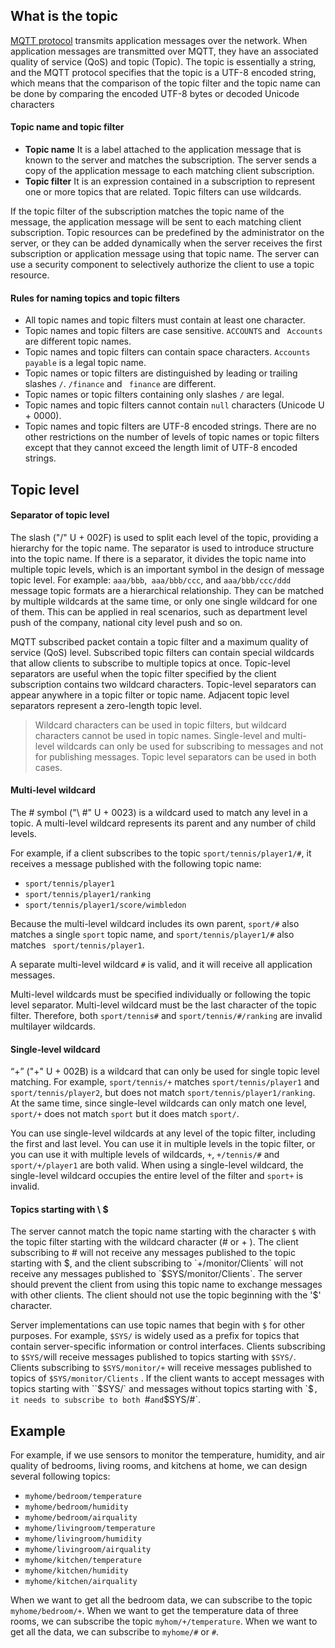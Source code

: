 ## What is the topic

[MQTT protocol](https://www.emqx.com/en/mqtt) transmits application messages over the network. When application messages are transmitted over MQTT, they have an associated quality of service (QoS) and topic (Topic). The topic is essentially a string, and the MQTT protocol specifies that the topic is a UTF-8 encoded string, which means that the comparison of the topic filter and the topic name can be done by comparing the encoded UTF-8 bytes or decoded Unicode characters 

#### Topic name and topic filter

- **Topic name** 
  It is a label attached to the application message that is known to the server and matches the subscription. The server sends a copy of the application message to each matching client subscription.
- **Topic filter** 
  It is an expression contained in a subscription to represent one or more topics that are related. Topic filters can use wildcards.

If the topic filter of the subscription matches the topic name of the message, the application message will be sent to each matching client subscription. Topic resources can be predefined by the administrator on the server, or they can be added dynamically when the server receives the first subscription or application message using that topic name. The server can use a security component to selectively authorize the client to use a topic resource.

#### Rules for naming topics and topic filters

- All topic names and topic filters must contain at least one character.
- Topic names and topic filters are case sensitive. `ACCOUNTS` and ` Accounts` are different topic names.
- Topic names and topic filters can contain space characters. `Accounts payable` is a legal topic name.
- Topic  names or topic filters are distinguished by leading or trailing slashes `/`. `/finance` and ` finance` are different.
- Topic  names or topic filters containing only slashes `/` are legal.
- Topic names and topic filters cannot contain `null` characters (Unicode U + 0000).
- Topic names and topic filters are UTF-8 encoded strings. There are no other restrictions on the number of levels of topic  names or topic filters except that they cannot exceed the length limit of UTF-8 encoded strings.

## Topic level

#### Separator of topic level 

The slash ("/" U + 002F) is used to split each level of the topic, providing a hierarchy for the topic name. The separator is used to introduce structure into the topic name. If there is a separator, it divides the topic name into multiple topic levels, which is an important symbol in the design of message topic level. For example: `aaa/bbb`,` aaa/bbb/ccc`, and `aaa/bbb/ccc/ddd` message topic formats are a hierarchical relationship. They can be matched by multiple wildcards at the same time, or only one single wildcard for one of them. This can be applied in real scenarios, such as department level push of the company, national city level push and so on.

MQTT subscribed packet contain a topic filter and a maximum quality of service (QoS) level. Subscribed topic filters can contain special wildcards that allow clients to subscribe to multiple topics at once. Topic-level separators are useful when the topic filter specified by the client subscription contains two wildcard characters. Topic-level separators can appear anywhere in a topic filter or topic name. Adjacent topic level separators represent a zero-length topic level.

> Wildcard characters can be used in topic filters, but wildcard characters cannot be used in topic names. Single-level and multi-level wildcards can only be used for subscribing to messages and not for publishing messages. Topic level separators can be used in both cases.

#### Multi-level wildcard

The # symbol ("\ #" U + 0023) is a wildcard used to match any level in a topic. A multi-level wildcard represents its parent and any number of child levels.

For example, if a client subscribes to the topic `sport/tennis/player1/#`, it receives a message published with the following topic name:

- `sport/tennis/player1`
- `sport/tennis/player1/ranking`
- `sport/tennis/player1/score/wimbledon`

Because the multi-level wildcard includes its own parent, `sport/#` also matches a single `sport` topic name, and ` sport/tennis/player1/# ` also matches ` sport/tennis/player1`.

A separate multi-level wildcard `#` is valid, and it will receive all application messages.

Multi-level wildcards must be specified individually or following the topic level separator. Multi-level wildcard must be the last character of the topic filter. Therefore, both `sport/tennis#` and `sport/tennis/#/ranking` are invalid multilayer wildcards.

#### Single-level wildcard

“+” ("+" U + 002B) is a wildcard that can only be used for single topic level matching. For example, `sport/tennis/+`  matches `sport/tennis/player1` and `sport/tennis/player2`, but does not match `sport/tennis/player1/ranking`. At the same time, since single-level wildcards can only match one level, `sport/+` does not match `sport` but it does match ` sport/ `.

You can use single-level wildcards at any level of the topic filter, including the first and last level. You can use it in multiple levels in the topic filter, or you can use it with multiple levels of wildcards, `+`, `+/tennis/#` and `sport/+/player1` are both valid. When using a single-level wildcard, the single-level wildcard occupies the entire level of the filter and `sport+` is invalid.

#### Topics starting with \ $

The server cannot match the topic name starting with the character `$` with the topic filter starting with the wildcard character (# or  + ). The client subscribing to # will not receive any messages published to the topic starting with $, and the client subscribing to `+/monitor/Clients` will not receive any messages published to `$SYS/monitor/Clients`. The server should prevent the client from using this topic name to exchange messages with other clients. The client should not use the topic beginning with the '$' character.

Server implementations can use topic names that begin with `$` for other purposes. For example, `$SYS/` is widely used as a prefix for topics that contain server-specific information or control interfaces. Clients subscribing to `$SYS/`will receive messages published to topics starting with `$SYS/`. Clients subscribing to `$SYS/monitor/+` will receive messages published to topics of `$SYS/monitor/Clients` . If the client wants to accept messages with topics starting with ``$SYS/` and messages without topics starting with `$`, it needs to subscribe to both `#` and `$SYS/#`.

## Example

For example, if we use sensors to monitor the temperature, humidity, and air quality of bedrooms, living rooms, and kitchens at home, we can design several following topics:

- `myhome/bedroom/temperature`
- `myhome/bedroom/humidity`
- `myhome/bedroom/airquality`
- `myhome/livingroom/temperature`
- `myhome/livingroom/humidity`
- `myhome/livingroom/airquality`
- `myhome/kitchen/temperature`
- `myhome/kitchen/humidity`
- `myhome/kitchen/airquality`

When we want to get all the bedroom data, we can subscribe to the topic `myhome/bedroom/+`. When we want to get the temperature data of three rooms, we can subscribe the topic `myhom/+/temperature`. When we want to get all the data, we can subscribe to `myhome/#` or `#`.
